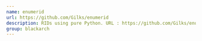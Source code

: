 ```yaml
---
name: enumerid
url: https://github.com/Gilks/enumerid
description: RIDs using pure Python. URL : https://github.com/Gilks/enumerid Groups : blackarch blackarch-recon
group: blackarch
---
```

